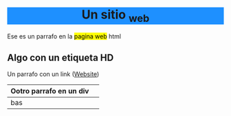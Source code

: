 
<html>
 <head>
  <link rel="icon" type="image/png" href="icon.png">
 </head>

  <h1 style="text-align:center; background-color:DodgerBlue;">Un sitio <sub>web</sub> </h1>
  <div>
   <p> Ese es un parrafo en la <mark>pagina web</mark> html</p>
  </div>
  <div>
   <h2>Algo con un etiqueta HD</h2>
  </div>
  <div>
   <p>Un parrafo con un link (<a href="https://skoll43.github.io/texto/">Website</a>)</p>
  </div>

|Ootro parrafo en un  div|  |
|------------------------|--|
| bas                       |  |


   


<!--stackedit_data:
eyJoaXN0b3J5IjpbMTY5ODYzNTEsLTE4NTEyOTg1NF19
-->